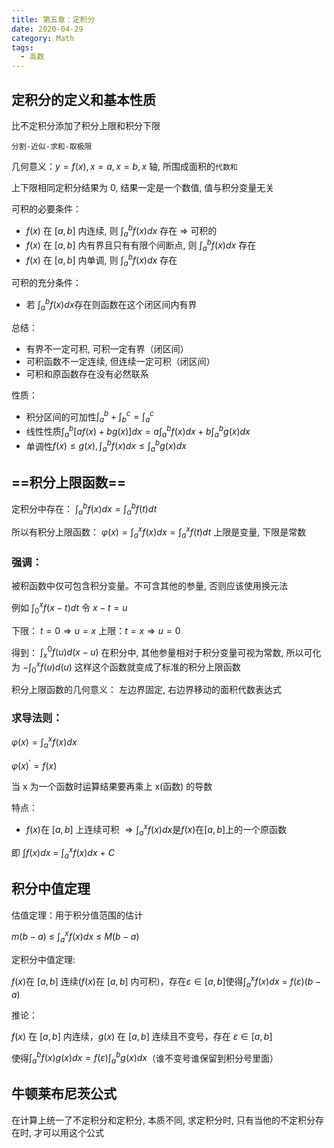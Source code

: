 ```yaml
---
title: 第五章：定积分
date: 2020-04-29
category: Math
tags:
  - 高数
---
```


## 定积分的定义和基本性质

比不定积分添加了积分上限和积分下限

`分割-近似-求和-取极限`

几何意义：$y=f(x),x=a,x=b,x$ 轴, 所围成面积的`代数和`

上下限相同定积分结果为 0, 结果一定是一个数值, 值与积分变量无关

可积的必要条件： 
- $f(x)$ 在 $[a,b]$ 内连续, 则 $\displaystyle \int_a^{b}f(x)dx$ 存在 $\Rightarrow$ 可积的
- $f(x)$ 在 $[a,b]$ 内有界且只有有限个间断点, 则 $\displaystyle \int_a^{b}f(x)dx$ 存在
- $f(x)$ 在 $[a,b]$ 内单调, 则 $\displaystyle \int_a^{b}f(x)dx$ 存在

可积的充分条件：
- 若$\ \displaystyle \int_a^{b}f(x)dx$存在则函数在这个闭区间内有界

总结：
- 有界不一定可积, 可积一定有界（闭区间）
- 可积函数不一定连续, 但连续一定可积（闭区间）
- 可积和原函数存在没有必然联系

性质：
- 积分区间的可加性$\int_a^b+\int _b^c=\int _a^c$
- 线性性质$\int _a^b[af(x)+bg(x)]dx=a\int _a^bf(x)dx+b\int _a^bg(x)dx$
- 单调性$f(x)\leq g(x), \int _a^bf(x)dx\leq \int _a^bg(x)dx$

## ==积分上限函数==

定积分中存在： $\displaystyle\int _a^bf(x)dx=\int_a^bf(t)dt$


所以有积分上限函数： $\displaystyle\varphi(x)=\int _a^xf(x)dx=\int _a^xf(t)dt$ 上限是变量, 下限是常数

### 强调： 

被积函数中仅可包含积分变量。不可含其他的参量, 否则应该使用换元法

例如 $\displaystyle\int_0^xf(x-t)dt$ 令 $x-t=u$

下限： $t=0\Rightarrow u=x$
上限：$t=x\Rightarrow u=0$

得到： $\displaystyle\int_x^0f(u)d(x-u)$
在积分中, 其他参量相对于积分变量可视为常数, 所以可化为 $\displaystyle-\int_0^xf(u)d(u)$ 
这样这个函数就变成了标准的积分上限函数

积分上限函数的几何意义： 左边界固定, 右边界移动的面积代数表达式

### 求导法则：

$\displaystyle \varphi(x)=\int_a^xf(x)dx$

$\displaystyle \varphi(x)^{'}=f(x)$

当 x 为一个函数时运算结果要再乘上 x(函数) 的导数

特点：
- $f(x)$在 $[a,b]$ 上连续可积 $\displaystyle\Rightarrow \int_a^xf(x)dx$是$f(x)$在$[a,b]$上的一个原函数

即 $\displaystyle\int f(x)dx\ =\ \int_a^xf(x)dx\ +\ C$

## 积分中值定理

估值定理：用于积分值范围的估计

$m(b-a)\ \leq\ \displaystyle\int_a^xf(x)dx\ \leq\ M(b-a)$

定积分中值定理:

$f(x)$在$\ [a,b]$ 连续($f(x)$在$\ [a,b]$ 内可积)，存在$\varepsilon\in [a,b]$使得$\displaystyle \int_a^xf(x)dx\ = \ f(\varepsilon)(b-a)$

推论：

$f(x)$ 在 $[a,b]$ 内连续，$g(x)$ 在 $[a,b]$ 连续且不变号，存在 $\varepsilon\in[a,b]$

使得$\int_a^bf(x)g(x)dx=f(\varepsilon)\int_a^bg(x)dx$（谁不变号谁保留到积分号里面）


## 牛顿莱布尼茨公式

在计算上统一了不定积分和定积分, 本质不同, 求定积分时, 只有当他的不定积分存在时, 才可以用这个公式


